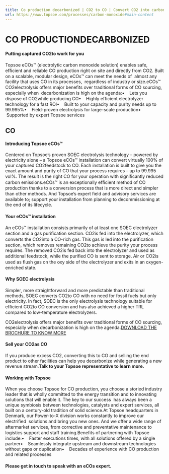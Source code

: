 ```yaml
---
title: Co production decarbonized | CO2 to CO | Convert CO2 into carbon monoxide | Topsoe
url: https://www.topsoe.com/processes/carbon-monoxide#main-content
---
```


# CO PRODUCTIONDECARBONIZED

#### Putting captured CO2to work for you

Topsoe eCOs™ (electrolytic carbon monoxide solution) enables safe, efﬁcient and reliable CO production right on site and directly from CO2. Built on a scalable, modular design, eCOs™ can meet the needs of  almost any facility that uses CO in its processes,  regardless of industry or size.eCOs™ CO2electrolysis offers major beneﬁts over traditional forms of CO sourcing, especially when  decarbonization is high on the agenda:•    Lets you dispose of CO2while producing CO•    Highly efﬁcient electrolyzer technology for a fast ROI•    Built to your capacity and purity needs up to 99.995%•    Field-proven electrolysis for large-scale production•    Supported by expert Topsoe services

## CO

#### Introducing Topsoe eCOs™

Centered on Topsoe’s proven SOEC electrolysis technology – powered by electricity alone – a Topsoe eCOs™ installation can convert virtually 100% of your captured CO2feedstock to CO. Each installation is built to give you the exact amount and purity of CO that your process requires – up to 99.995 vol%. The result is the right CO for your operation with signiﬁcantly reduced carbon emissions.eCOs™ is an exceptionally efﬁcient method of CO production thanks to a conversion process that is more direct and simpler than other methods. And Topsoe’s expert ﬁeld and advisory services are available to; support your installation from planning to decommissioning at the end of its lifecycle.

#### Your eCOs™ installation

An eCOs™ installation consists primarily of at least one SOEC electrolyzer section and a gas puriﬁcation section. CO2is fed into the electrolyzer, which converts the CO2into a CO-rich gas. This gas is led into the puriﬁcation section, which removes remaining CO2to achieve the purity your process requires. The removed CO2is fed back into the electrolyzer and used as additional feedstock, while the puriﬁed CO is sent to storage. Air or CO2is used as ﬂush gas on the oxy side of the electrolyzer and exits in an oxygen-enriched state.

#### Why SOEC electrolysis

Simpler, more straightforward and more predictable than traditional methods, SOEC converts CO2to CO with no need for fossil fuels but only electricity. In fact, SOEC is the only electrolysis technology suitable for efﬁcient CO2to CO conversion and has also achieved a higher TRL compared to low-temperature electrolyzers.

CO2electrolysis offers major benefits over traditional forms of CO sourcing, especially when decarbonization is high on the agenda.[DOWNLOAD THE BROCHURE TO KNOW MORE](https://engage.topsoe.com/y1530201441_lp?ctid=y1530201441)

#### Sell your CO2as CO

If you produce excess CO2, converting this to CO and selling the end product to other facilities can help you decarbonize while generating a new revenue stream.**Talk to your Topsoe representative to learn more.**

#### Working with Topsoe

When you choose Topsoe for CO production, you choose a storied industry leader that is wholly committed to the energy transition and to innovating solutions that will enable it. The key to our success  has always been a unique symbiosis between technologies, catalysts and expert services, all built on a century-old tradition of solid science.At Topsoe headquarters in Denmark, our Power-to-X division works constantly to improve our electriﬁed  solutions and bring you new ones. And we offer a wide range of aftermarket services, from corrective and preventative maintenance to logistics support and staff training.Beneﬁts of partnering with Topsoe include:•    Faster executions times, with all solutions offered by a single partner•    Seamlessly integrate upstream and downstream technologies without gaps or duplication•    Decades of experience with CO production and related processes

#### Please get in touch to speak with an eCOs expert.